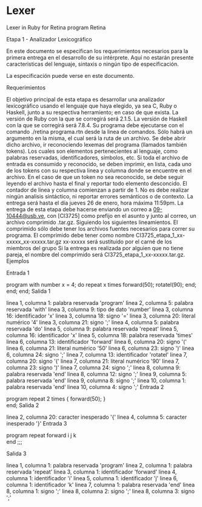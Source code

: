 # Lexer
Lexer in Ruby for Retina program
Retina

Etapa 1 - Analizador Lexicográfico

En este documento se especifican los requerimientos necesarios para la primera entrega en el desarrollo de su intérprete. Aquí no estarán presente caracteristicas del lenguaje, sintaxis o ningún tipo de especificación.

La especificación puede verse en este documento.

Requerimientos

El objetivo principal de esta etapa es desarrollar una analizador lexicográfico usando el lenguaje que haya elegido, ya sea C, Ruby o Haskell, junto a su respectiva herramiento; en caso de que exista.
La versión de Ruby con la que se corregirá será 2.1.5.
La versión de Haskell con la que se corregirá será 7.8.4.
Su programa debe ejecutarse con el comando ./retina programa.rtn desde la linea de comandos. Sólo habrá un argumento en la misma, el cual será la ruta de un archivo.
Se debe abrir dicho archivo, ir reconociendo lexemas del programa (llamados también tokens). Los cuales son elementos pertenecientes al lenguaje, como palabras reservadas, identificadores, símbolos, etc.
Si toda el archivo de entrada es consumido y reconocido, se deben imprimir, en lista, cada uno de los tokens con su respectiva linea y columna donde se encuentre en el archivo.
En el caso de que un token no sea reconocido, se debe seguir leyendo el archivo hasta el final y reportar todo elemento desconcido.
El contador de linea y columna comienzan a partir de 1.
No es debe realizar ningún analisis sintáctico, ni reportar errores semánticos o de contexto.
La entrega será hasta el día jueves 26 de enero, hora máxima 11:59pm.
La entrega de esta etapa debe hacerse enviando un correo a 09-10444@usb.ve, con [CI3725] como prefijo en el asunto y junto al correo, un archivo comprimido .tar.gz. Siguiendo los siguientes lineamientos.
El comprimido sólo debe tener los archivos fuentes necesarios para correr su programa.
El comprimido debe tener como nombre CI3725_etapa_1_xx-xxxxx_xx-xxxxx.tar.gz
xx-xxxxx será sustituido por el carné de los miembros del grupo
Si la entrega es realizada por alguien que no tiene pareja, el nombre del comprimido será CI3725_etapa_1_xx-xxxxx.tar.gz.
Ejemplos

Entrada 1

program
    with
        number x = 4;
    do
        repeat x times
            forward(50);
            rotatel(90);
        end;
    end;
end;
Salida 1

linea 1, columna 1: palabra reservada 'program' 
linea 2, columna 5: palabra reservada 'with' 
linea 3, columna 9: tipo de dato 'number'
linea 3, columna 16: identificador 'x'
linea 3, columna 18: signo '='
linea 3, columna 20: literal numérico '4'
linea 3, columna 21: signo ';'
linea 4, columna 5: palabra reservada 'do' 
linea 5, columna 9: palabra reservada 'repeat' 
linea 5, columna 16: identificador 'x'
linea 5, columna 18: palabra reservada 'times' 
linea 6, columna 13: identificador 'forward'
linea 6, columna 20: signo '('
linea 6, columna 21: literal numérico '50'
linea 6, columna 23: signo ')'
linea 6, columna 24: signo ';'
linea 7, columna 13: identificador 'rotatel'
linea 7, columna 20: signo '('
linea 7, columna 21: literal numérico '90'
linea 7, columna 23: signo ')'
linea 7, columna 24: signo ';'
linea 8, columna 9: palabra reservada 'end' 
linea 8, columna 12: signo ';'
linea 9, columna 5: palabra reservada 'end' 
linea 9, columna 8: signo ';'
linea 10, columna 1: palabra reservada 'end' 
linea 10, columna 4: signo ';'
Entrada 2

program
    repeat 2 times {
        forward(50);
    }    
end;
Salida 2

linea 2, columna 20: caracter inesperado '{'
linea 4, columna 5: caracter inesperado '}'
Entrada 3

program
repeat
forward
i
j
k  
end
;;;

Salida 3

linea 1, columna 1: palabra reservada 'program'
linea 2, columna 1: palabra reservada 'repeat'
linea 3, columna 1: identificador 'forward'
linea 4, columna 1: identificador 'i'
linea 5, columna 1: identificador 'j'
linea 6, columna 1: identificador 'k'
linea 7, columna 1: palabra reservada 'end'
linea 8, columna 1: signo ';'
linea 8, columna 2: signo ';'
linea 8, columna 3: signo ';'
